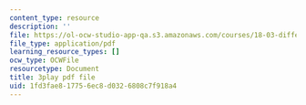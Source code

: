 ```yaml
---
content_type: resource
description: ''
file: https://ol-ocw-studio-app-qa.s3.amazonaws.com/courses/18-03-differential-equations-spring-2010/1fd3fae817756ec8d0326808c7f918a4_vP-oRQqmeg4.pdf
file_type: application/pdf
learning_resource_types: []
ocw_type: OCWFile
resourcetype: Document
title: 3play pdf file
uid: 1fd3fae8-1775-6ec8-d032-6808c7f918a4
---
```

